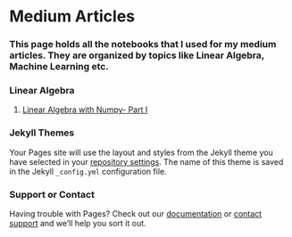 # Medium Articles 

### This page holds all the notebooks that I used for my medium articles. They are organized by topics like Linear Algebra, Machine Learning etc. 

### Linear Algebra 

1. [Linear Algebra with Numpy- Part I](https://github.com/shroffp05/Medium-Articles/tree/main/Linear%20Algebra%20I)

### Jekyll Themes

Your Pages site will use the layout and styles from the Jekyll theme you have selected in your [repository settings](https://github.com/shroffp05/Medium-Articles/settings/pages). The name of this theme is saved in the Jekyll `_config.yml` configuration file.

### Support or Contact

Having trouble with Pages? Check out our [documentation](https://docs.github.com/categories/github-pages-basics/) or [contact support](https://support.github.com/contact) and we’ll help you sort it out.
